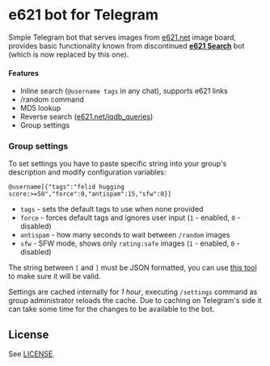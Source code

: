 # e621 bot for Telegram

Simple Telegram bot that serves images from [e621.net](https://e621.net) image board, provides basic functionality known from discontinued **[e621 Search](https://telegram.me/e621searchbot)** bot (which is now replaced by this one).

#### Features
- Inline search (`@username tags` in any chat), supports e621 links
- /random command
- MD5 lookup
- Reverse search ([e621.net/iqdb_queries](https://e621.net/iqdb_queries))
- Group settings

### Group settings

To set settings you have to paste specific string into your group's description and modify configuration variables:

`@username[{"tags":"felid hugging score:>=50","force":0,"antispam":15,"sfw":0}]`

- `tags` - sets the default tags to use when none provided
- `force` - forces default tags and ignores user input (`1` - enabled, `0` - disabled)
- `antispam` - how many seconds to wait between `/random` images
- `sfw` - SFW mode, shows only `rating:safe` images (`1` - enabled, `0` - disabled)

The string between `[` and `]` must be JSON formatted, you can use [this tool](https://jsoneditoronline.org) to make sure it will be valid.

Settings are cached internally for *1 hour*, executing `/settings` command as group administrator reloads the cache. Due to caching on Telegram's side it can take some time for the changes to be available to the bot.

## License

See [LICENSE](LICENSE).

